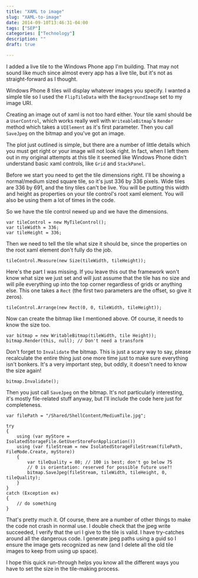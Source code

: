 ```yaml
---
title: "XAML to image"
slug: "XAML-to-image"
date: 2014-09-10T13:46:31-04:00
tags: ["SEP"]
categories: ["Technology"]
description: ""
draft: true

---
```


I added a live tile to the Windows Phone app I'm building. That may not sound like much since almost every app has a live tile, but it's not as straight-forward as I thought.

Windows Phone 8 tiles will display whatever images you specify. I wanted a simple tile so I used the `FlipTileData` with the `BackgroundImage` set to my image URI.

Creating an image out of xaml is not too hard either. Your tile xaml should be a `UserControl`, which works really well with `WriteableBitmap`'s `Render` method which takes a `UIElement` as it's first parameter. Then you call `SaveJpeg` on the bitmap and you've got an image.

The plot just outlined is simple, but there are a number of little details which you must get right or your image will not look right. In fact, when I left them out in my original attempts at this tile it seemed like Windows Phone didn't understand basic xaml controls, like `Grid` and `StackPanel`.

Before we start you need to get the tile dimensions right. I'll be showing a normal/medium sized square tile, so it's just 336 by 336 pixels. Wide tiles are 336 by 691, and the tiny tiles can't be live. You will be putting this width and height as properties on your tile control's root xaml element. You will also be using them a lot of times in the code.

So we have the tile control newed up and we have the dimensions.

```
var tileControl = new MyTileControl();
var tileWidth = 336;
var tileHeight = 336;
```

Then we need to tell the tile what size it should be, since the properties on the root xaml element don't fully do the job.

```
tileControl.Measure(new Size(tileWidth, tileHeight));
```

Here's the part I was missing. If you leave this out the framework won't know what size we just set and will just assume that the tile has no size and will pile everything up into the top corner regardless of grids or anything else. This one takes a `Rect` (the first two parameters are the offset, so give it zeros).

```
tileControl.Arrange(new Rect(0, 0, tileWidth, tileHeight));
```

Now can create the bitmap like I mentioned above. Of course, it needs to know the size too.

```
var bitmap = new WritableBitmap(tileWidth, tile Height));
bitmap.Render(this, null); // Don't need a transform
```

Don't forget to `Invalidate` the bitmap. This is just a scary way to say, please recalculate the entire thing just one more time just to make sure everything isn't bonkers. It's a very important step, but oddly, it doesn't need to know the size again!

```
bitmap.Invalidate();
```

Then you just call `SaveJpeg` on the bitmap. It's not particularly interesting, it's mostly file-related stuff anyway, but I'll include the code here just for completeness.

```
var filePath = "/Shared/ShellContent/MediumTile.jpg";

try
{
    using (var myStore = IsolatedStorageFile.GetUserStoreForApplication())
    using (var fileStream = new IsolatedStorageFileStream(filePath, FileMode.Create, myStore))
    {
        var tileQuality = 80; // 100 is best; don't go below 75
        // 0 is orientation: reserved for possible future use?!
        bitmap.SaveJpeg(fileStream, tileWidth, tileHeight, 0, tileQuality);
    }
}
catch (Exception ex)
{
    // do something
}
```

That's pretty much it. Of course, there are a number of other things to make the code not crash in normal use. I double check that the jpeg write succeeded, I verify that the uri I give to the tile is valid. I have try-catches around all the dangerous code. I generate jpeg paths using a guid so I ensure the image gets recognized as new (and I delete all the old tile images to keep from using up space).

I hope this quick run-through helps you know all the different ways you have to set the size in the tile-making process.

